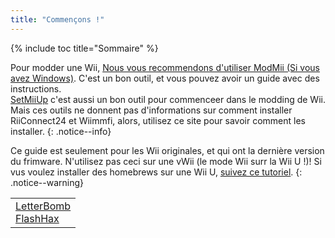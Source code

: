 ```yaml
---
title: "Commençons !"
---
```


{% include toc title="Sommaire" %}

Pour modder une Wii, [Nous vous recommendons d'utiliser ModMii (Si vous avez Windows)](https://sourceforge.net/projects/modmii/). C'est un bon outil, et vous pouvez avoir un guide avec des instructions.<br>
[SetMiiUp](https://gbatemp.net/threads/setmiiup-from-stock-to-latest-softmod-in-less-then-5-10-minutes.459416/) c'est aussi un bon outil pour commenceer dans le modding de Wii.<br>
Mais ces outils ne donnent pas d'informations sur comment installer RiiConnect24 et Wiimmfi, alors, utilisez ce site pour savoir comment les installer.
{: .notice--info}

Ce guide est seulement pour les Wii originales, et qui ont la dernière version du frimware. N'utilisez pas ceci sur une vWii (le mode Wii surr la Wii U !)!
Si vus voulez installer des homebrews sur une Wii U, [suivez ce tutoriel](https://wiiu.hacks.guide/vwii-modding).
{: .notice--warning}

<table>
  <tr>
    <td>
	  <a href="letterbomb">LetterBomb</a><br>
	  <a href="flashhax">FlashHax</a>
	  </td>
  </tr>
</table>
